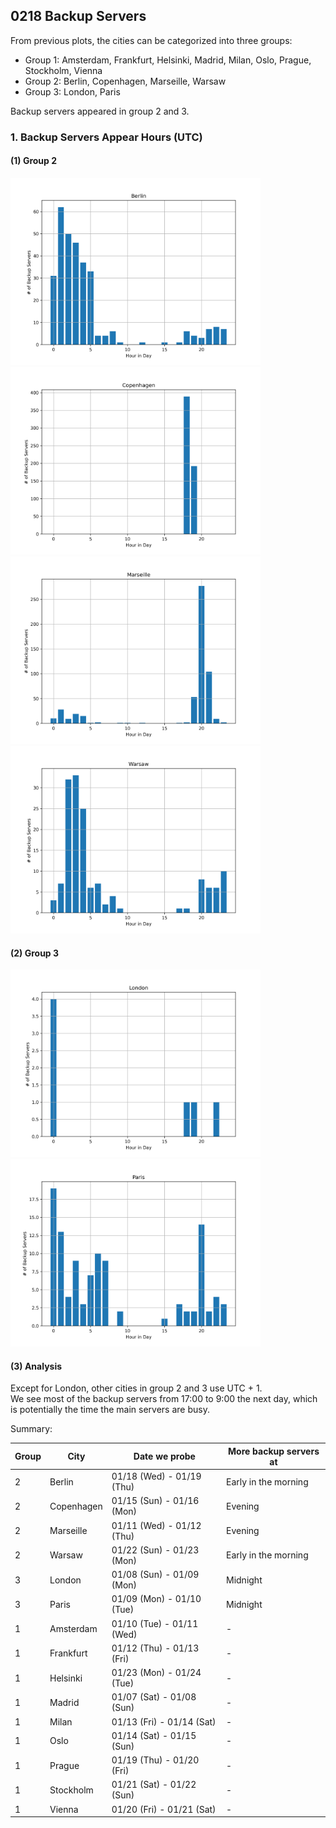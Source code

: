 ## 0218 Backup Servers

From previous plots, the cities can be categorized into three groups:
- Group 1: Amsterdam, Frankfurt, Helsinki, Madrid, Milan, Oslo, Prague, Stockholm, Vienna
- Group 2: Berlin, Copenhagen, Marseille, Warsaw
- Group 3: London, Paris 

Backup servers appeared in group 2 and 3.

### 1. Backup Servers Appear Hours (UTC)

#### (1) Group 2
<img src="/images/backup-servers-hour/Berlin.png" width="400">  <img src="/images/backup-servers-hour/Copenhagen.png" width="400">
<img src="/images/backup-servers-hour/Marseille.png" width="400">  <img src="/images/backup-servers-hour/Warsaw.png" width="400">

#### (2) Group 3
<img src="/images/backup-servers-hour/London.png" width="400">  <img src="/images/backup-servers-hour/Paris.png" width="400">

#### (3) Analysis
Except for London, other cities in group 2 and 3 use UTC + 1.  
We see most of the backup servers from 17:00 to 9:00 the next day, which is potentially the time the main servers are busy.  

Summary:

| Group | City       | Date we probe             | More backup servers at |
| ----- | ---------- | ------------------------- | ---------------------- |
| 2     | Berlin     | 01/18 (Wed) - 01/19 (Thu) | Early in the morning   |
| 2     | Copenhagen | 01/15 (Sun) - 01/16 (Mon) | Evening                |
| 2     | Marseille  | 01/11 (Wed) - 01/12 (Thu) | Evening                |
| 2     | Warsaw     | 01/22 (Sun) - 01/23 (Mon) | Early in the morning   |
| 3     | London     | 01/08 (Sun) - 01/09 (Mon) | Midnight               |
| 3     | Paris      | 01/09 (Mon) - 01/10 (Tue) | Midnight               |
| 1     | Amsterdam  | 01/10 (Tue) - 01/11 (Wed) | - |
| 1     | Frankfurt  | 01/12 (Thu) - 01/13 (Fri) | - |
| 1     | Helsinki   | 01/23 (Mon) - 01/24 (Tue) | - |
| 1     | Madrid     | 01/07 (Sat) - 01/08 (Sun) | - |
| 1     | Milan      | 01/13 (Fri) - 01/14 (Sat) | - |
| 1     | Oslo       | 01/14 (Sat) - 01/15 (Sun) | - |
| 1     | Prague     | 01/19 (Thu) - 01/20 (Fri) | - |
| 1     | Stockholm  | 01/21 (Sat) - 01/22 (Sun) | - |
| 1     | Vienna     | 01/20 (Fri) - 01/21 (Sat) | - |


